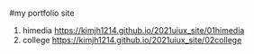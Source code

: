 #my portfolio site 

1. himedia https://kimjh1214.github.io/2021uiux_site/01himedia
2. college https://kimjh1214.github.io/2021uiux_site/02college
